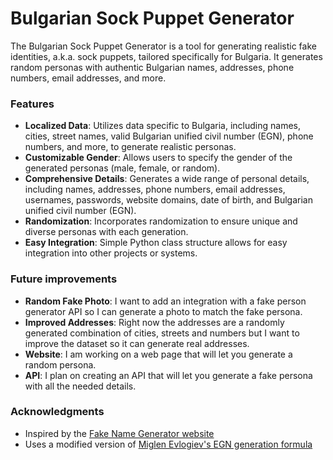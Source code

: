 # Bulgarian Sock Puppet Generator

The Bulgarian Sock Puppet Generator is a tool for generating realistic fake identities, a.k.a. sock puppets, tailored specifically for Bulgaria. It generates random personas with authentic Bulgarian names, addresses, phone numbers, email addresses, and more.

### Features
* **Localized Data**: Utilizes data specific to Bulgaria, including names, cities, street names, valid Bulgarian unified civil number (EGN), phone numbers, and more, to generate realistic personas.
* **Customizable Gender**: Allows users to specify the gender of the generated personas (male, female, or random).
* **Comprehensive Details**: Generates a wide range of personal details, including names, addresses, phone numbers, email addresses, usernames, passwords, website domains, date of birth, and Bulgarian unified civil number (EGN).
* **Randomization**: Incorporates randomization to ensure unique and diverse personas with each generation.
* **Easy Integration**: Simple Python class structure allows for easy integration into other projects or systems.

### Future improvements
* **Random Fake Photo**: I want to add an integration with a fake person generator API so I can generate a photo to match the fake persona.
* **Improved Addresses**: Right now the addresses are a randomly generated combination of cities, streets and numbers but I want to improve the dataset so it can generate real addresses.
* **Website**: I am working on a web page that will let you generate a random persona.
* **API**: I plan on creating an API that will let you generate a fake persona with all the needed details.

### Acknowledgments
* Inspired by the [Fake Name Generator website](https://www.fakenamegenerator.com/) 
* Uses a modified version of [Miglen Evlogiev's EGN generation formula](https://github.com/miglen/egn)
